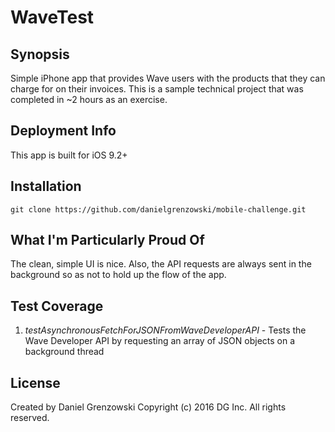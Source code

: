# WaveTest

## Synopsis
Simple iPhone app that provides Wave users with the products that they can charge for on their invoices. This is a sample technical project that was completed in ~2 hours as an exercise.

## Deployment Info
This app is built for iOS 9.2+

## Installation
`git clone https://github.com/danielgrenzowski/mobile-challenge.git`

## What I'm Particularly Proud Of
The clean, simple UI is nice. Also, the API requests are always sent in the background so as not to hold up the flow of the app.

## Test Coverage
1. _testAsynchronousFetchForJSONFromWaveDeveloperAPI_ - Tests the Wave Developer API by requesting an array of JSON objects on a background thread

## License
Created by Daniel Grenzowski
Copyright (c) 2016 DG Inc. All rights reserved.